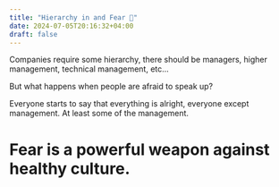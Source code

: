 ```yaml
---
title: "Hierarchy in and Fear 👺"
date: 2024-07-05T20:16:32+04:00
draft: false
---
```

Companies require some hierarchy, there should be managers, higher management, technical management, etc...

But what happens when people are afraid to speak up?

Everyone starts to say that everything is alright, everyone except management. At least some of the management.

# Fear is a powerful weapon against healthy culture.
